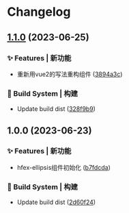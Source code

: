 # Changelog

## [1.1.0](https://github.com/UzumakiHan/hfex-ellipsis/compare/v1.0.0...v1.1.0) (2023-06-25)


### ✨ Features | 新功能

* 重新用vue2的写法重构组件 ([3894a3c](https://github.com/UzumakiHan/hfex-ellipsis/commit/3894a3cf5108c755960aee1641335c96657f85e1))


### 👷‍ Build System | 构建

* Update build dist ([328f9b9](https://github.com/UzumakiHan/hfex-ellipsis/commit/328f9b901633f3a88832a70749d3424630873e2a))

## 1.0.0 (2023-06-23)


### ✨ Features | 新功能

* hfex-ellipsis组件初始化 ([b7fdcda](https://github.com/UzumakiHan/hfex-ellipsis/commit/b7fdcdaa887cd1873e993fbd4b6bbeb235dfb8f7))


### 👷‍ Build System | 构建

* Update build dist ([2d60f24](https://github.com/UzumakiHan/hfex-ellipsis/commit/2d60f24f770b06fb73275060e683dfc20a4c8ab0))
